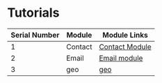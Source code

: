 # Tutorials

| Serial Number | Module      | Module Links                                                                                       |
|---------------|-------------|---------------------------------------------------------------------------------------------------|
| 1             | Contact     | [Contact Module](https://github.com/manvirsinghh/tutorial/blob/main/tutorials/contacts.md)         |
| 2             | Email   |  [Email module](https://github.com/manvirsinghh/tutorial/blob/main/tutorials/Email.md)                                                                               |
| 3             | geo    |        [geo](https://github.com/manvirsinghh/tutorial/blob/main/tutorials/geo.md)                                                                       |4              |social |
